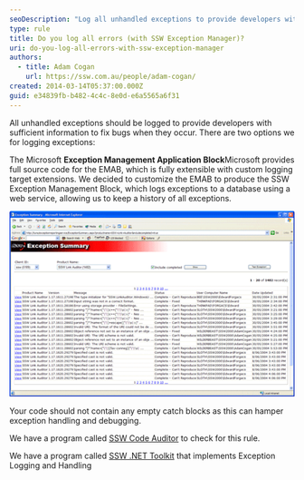 ```yaml
---
seoDescription: "Log all unhandled exceptions to provide developers with sufficient information to fix bugs when they occur, using a customized exception management block that logs to a database via a web service."
type: rule
title: Do you log all errors (with SSW Exception Manager)?
uri: do-you-log-all-errors-with-ssw-exception-manager
authors:
  - title: Adam Cogan
    url: https://ssw.com.au/people/adam-cogan/
created: 2014-03-14T05:37:00.000Z
guid: e34839fb-b482-4c4c-8e0d-e6a5565a6f31
---
```

All unhandled exceptions should be logged to provide developers with sufficient information to fix bugs when they occur. There are two options we for logging exceptions: 

<!--endintro-->

The Microsoft **Exception Management Application Block**Microsoft provides full source code for the EMAB, which is fully extensible with custom logging target extensions. We decided to customize the EMAB to produce the SSW Exception Management Block, which logs exceptions to a database using a web service, allowing us to keep a history of all exceptions.  

![Figure: Exception Reporting Web Service](exceptionreportingservice.gif)

Your code should not contain any empty catch blocks as this can hamper exception handling and debugging.

We have a program called [SSW Code Auditor](https://ssw.com.au/ssw/CodeAuditor/) to check for this rule.

We have a program called [SSW .NET Toolkit](https://ssw.com.au/ssw/NETToolkit/) that implements Exception Logging and Handling
